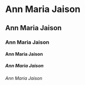 # Ann Maria Jaison
## Ann Maria Jaison
### Ann Maria Jaison
#### Ann Maria Jaison
##### Ann Maria Jaison
###### Ann Maria Jaison
